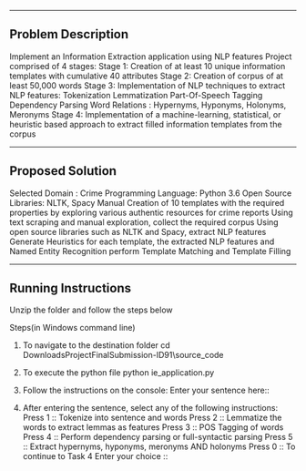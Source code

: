 ----------------------------------------------------------------------------------------------------------------------------------------
Problem Description
----------------------------------------------------------------------------------------------------------------------------------------
Implement an Information Extraction application using NLP features
Project comprised of 4 stages:
Stage 1: Creation of at least 10 unique information templates with cumulative 40 attributes
Stage 2: Creation of corpus of at least 50,000 words
Stage 3: Implementation of NLP techniques to extract NLP features:
         Tokenization
         Lemmatization
         Part-Of-Speech Tagging
         Dependency Parsing
         Word Relations : Hypernyms, Hyponyms, Holonyms, Meronyms
Stage 4: Implementation of  a machine-learning, statistical, or heuristic based approach to 	     extract filled information templates from the corpus

----------------------------------------------------------------------------------------------------------------------------------------
Proposed Solution
----------------------------------------------------------------------------------------------------------------------------------------
Selected Domain : Crime
Programming Language: Python 3.6
Open Source Libraries: NLTK, Spacy
Manual Creation of 10 templates with the required properties by exploring various authentic resources for crime reports
Using text scraping and manual exploration, collect the required corpus
Using open source libraries such as NLTK and Spacy, extract NLP features
Generate Heuristics for each template, the extracted NLP features and Named Entity Recognition perform Template Matching and Template Filling

----------------------------------------------------------------------------------------------------------------------------------------
Running Instructions
----------------------------------------------------------------------------------------------------------------------------------------
Unzip the folder and follow the steps below

Steps(in Windows command line)

1. To navigate to the destination folder
   cd DownloadsProjectFinalSubmission-ID91\source_code 

2. To execute the python file
   python ie_application.py

3. Follow the instructions on the console:
   Enter your sentence here::

4. After entering the sentence, select any of the following instructions:
   Press 1 :: Tokenize into sentence and words
   Press 2 :: Lemmatize the words to extract lemmas as features
   Press 3 :: POS Tagging of words
   Press 4 :: Perform dependency parsing or full-syntactic parsing
   Press 5 :: Extract hypernyms, hyponyms, meronyms AND holonyms
   Press 0 :: To continue to Task 4
   Enter your choice ::
